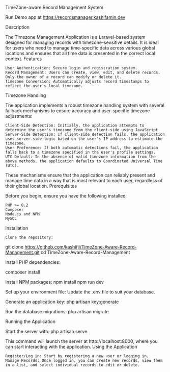 TimeZone-aware Record Management System

Run Demo app at https://recordsmanager.kashifamin.dev

Description

The Timezone Management Application is a Laravel-based system designed for managing records with timezone-sensitive details. It is ideal for users who need to manage time-specific data across various global locations and ensures that all time data is presented in the correct local context.
Features

    User Authentication: Secure login and registration system.
    Record Management: Users can create, view, edit, and delete records. Only the owner of a record can modify or delete it.
    Timezone Conversion: Automatically adjusts record timestamps to reflect the user's local timezone.

Timezone Handling

The application implements a robust timezone handling system with several fallback mechanisms to ensure accuracy and user-specific timezone adjustments:

    Client-Side Detection: Initially, the application attempts to determine the user's timezone from the client-side using JavaScript.
    Server-Side Detection: If client-side detection fails, the application uses server-side logic based on the user's IP address to estimate the timezone.
    User Preference: If both automatic detections fail, the application falls back to a timezone specified in the user's profile settings.
    UTC Default: In the absence of valid timezone information from the above methods, the application defaults to Coordinated Universal Time (UTC).

These mechanisms ensure that the application can reliably present and manage time data in a way that is most relevant to each user, regardless of their global location.
Prerequisites

Before you begin, ensure you have the following installed:

    PHP >= 8.2
    Composer
    Node.js and NPM
    MySQL

Installation

    Clone the repository:

git clone https://github.com/kashifji/TimeZone-Aware-Record-Management.git
cd TimeZone-Aware-Record-Management

Install PHP dependencies:

composer install

Install NPM packages:
npm install
npm run dev

Set up your environment file:
Update the .env file to suit your database.

Generate an application key:
php artisan key:generate

Run the database migrations:
php artisan migrate

Running the Application

Start the server with:
php artisan serve

This command will launch the server at http://localhost:8000, where you can start interacting with the application.
Using the Application

    Register/Log in: Start by registering a new user or logging in.
    Manage Records: Once logged in, you can create new records, view them in a list, and select individual records to edit or delete.
